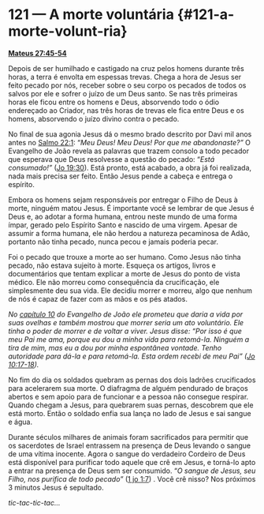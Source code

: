 # 121 — A morte voluntária {#121-a-morte-volunt-ria}

[**Mateus 27:45-54**](http://bibliaonline.com.br/acf/mt/27/45-54)

Depois de ser humilhado e castigado na cruz pelos homens durante três horas, a terra é envolta em espessas trevas. Chega a hora de Jesus ser feito pecado por nós, receber sobre o seu corpo os pecados de todos os salvos por ele e sofrer o juízo de um Deus santo. Se nas três primeiras horas ele ficou entre os homens e Deus, absorvendo todo o ódio endereçado ao Criador, nas três horas de trevas ele fica entre Deus e os homens, absorvendo o juízo divino contra o pecado.

No final de sua agonia Jesus dá o mesmo brado descrito por Davi mil anos antes no [Salmo 22:1](http://bibliaonline.com.br/acf/sl/12/1): “_Meu Deus! Meu Deus! Por que me abandonaste?”_ O Evangelho de João revela as palavras que trazem consolo a todo pecador que esperava que Deus resolvesse a questão do pecado: “_Está consumado!”_ ([Jo 19:30](http://bibliaonline.com.br/acf/jo/19/30)). Está pronto, está acabado, a obra já foi realizada, nada mais precisa ser feito. Então Jesus pende a cabeça e entrega o espírito.

Embora os homens sejam responsáveis por entregar o Filho de Deus à morte, ninguém matou Jesus. É importante você se lembrar de que Jesus é Deus e, ao adotar a forma humana, entrou neste mundo de uma forma ímpar, gerado pelo Espírito Santo e nascido de uma virgem. Apesar de assumir a forma humana, ele não herdou a natureza pecaminosa de Adão, portanto não tinha pecado, nunca pecou e jamais poderia pecar.

Foi o pecado que trouxe a morte ao ser humano. Como Jesus não tinha pecado, não estava sujeito à morte. Esqueça os artigos, livros e documentários que tentam explicar a morte de Jesus do ponto de vista médico. Ele não morreu como consequência da crucificação, ele simplesmente deu sua vida. Ele decidiu morrer e morreu, algo que nenhum de nós é capaz de fazer com as mãos e os pés atados.

_No_ [_capítulo 10_](http://bibliaonline.com.br/acf/jo/10) _do Evangelho de João ele prometeu que daria a vida por suas ovelhas e também mostrou que morrer seria um ato voluntário. Ele tinha o poder de morrer e de voltar a viver. Jesus disse: “Por isso é que meu Pai me ama, porque eu dou a minha vida para retomá-la. Ninguém a tira de mim, mas eu a dou por minha espontânea vontade. Tenho autoridade para dá-la e para retomá-la. Esta ordem recebi de meu Pai” (_[_Jo 10:17-18_](http://bibliaonline.com.br/acf/jo/10/17-18)_)._

No fim do dia os soldados quebram as pernas dos dois ladrões crucificados para acelerarem sua morte. O diafragma de alguém pendurado de braços abertos e sem apoio para de funcionar e a pessoa não consegue respirar. Quando chegam a Jesus, para quebrarem suas pernas, descobrem que ele está morto. Então o soldado enfia sua lança no lado de Jesus e sai sangue e água.

Durante séculos milhares de animais foram sacrificados para permitir que os sacerdotes de Israel entrassem na presença de Deus levando o sangue de uma vítima inocente. Agora o sangue do verdadeiro Cordeiro de Deus está disponível para purificar todo aquele que crê em Jesus, e torná-lo apto a entrar na presença de Deus sem ser consumido. “_O sangue de Jesus, seu Filho, nos purifica de todo pecado”_ ([1 jo 1:7](http://bibliaonline.com.br/acf/1jo/1/7)) . Você crê nisso? Nos próximos 3 minutos Jesus é sepultado.

_tic-tac-tic-tac..._